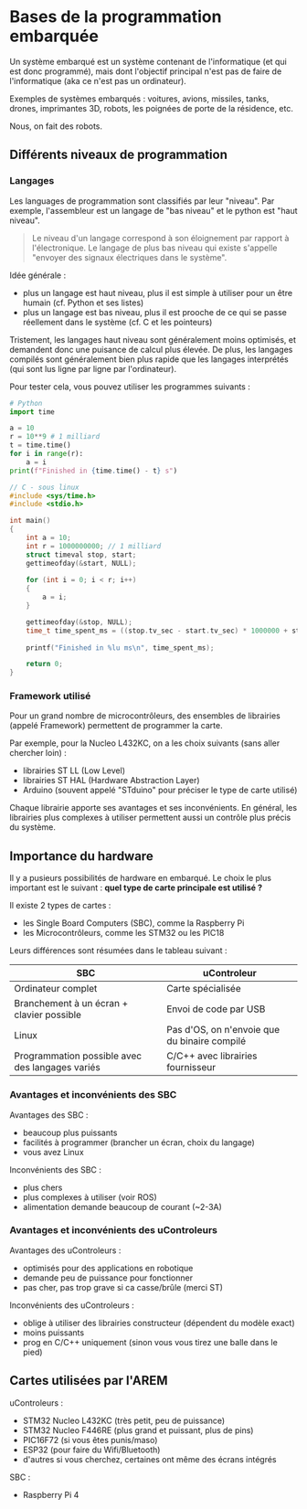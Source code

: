 # Bases de la programmation embarquée

Un système embarqué est un système contenant de l'informatique (et qui est donc programmé), mais dont l'objectif principal n'est pas de faire de l'informatique (aka ce n'est pas un ordinateur).

Exemples de systèmes embarqués : voitures, avions, missiles, tanks, drones, imprimantes 3D, robots, les poignées de porte de la résidence, etc.

Nous, on fait des robots.

## Différents niveaux de programmation

### Langages

Les languages de programmation sont classifiés par leur "niveau".
Par exemple, l'assembleur est un langage de "bas niveau" et le python est "haut niveau".

> Le niveau d'un langage correspond à son éloignement par rapport à l'électronique. 
> Le langage de plus bas niveau qui existe s'appelle "envoyer des signaux électriques dans le système".

Idée générale :
- plus un langage est haut niveau, plus il est simple à utiliser pour un être humain (cf. Python et ses listes)
- plus un langage est bas niveau, plus il est prooche de ce qui se passe réellement dans le système (cf. C et les pointeurs)

Tristement, les langages haut niveau sont généralement moins optimisés, et demandent donc une puisance de calcul plus élevée. De plus, les langages compilés sont généralement bien plus rapide que les langages interprétés (qui sont lus ligne par ligne par l'ordinateur).

Pour tester cela, vous pouvez utiliser les programmes suivants :
```py
# Python
import time

a = 10
r = 10**9 # 1 milliard
t = time.time()
for i in range(r):
    a = i
print(f"Finished in {time.time() - t} s")
```

```c
// C - sous linux
#include <sys/time.h>
#include <stdio.h>

int main()
{
    int a = 10;
    int r = 1000000000; // 1 milliard
    struct timeval stop, start;
    gettimeofday(&start, NULL);
    
    for (int i = 0; i < r; i++)
    {
        a = i;  
    }

    gettimeofday(&stop, NULL);
    time_t time_spent_ms = ((stop.tv_sec - start.tv_sec) * 1000000 + stop.tv_usec - start.tv_usec) / 1000;
    
    printf("Finished in %lu ms\n", time_spent_ms);

    return 0;
}
```
### Framework utilisé

Pour un grand nombre de microcontrôleurs, des ensembles de librairies (appelé Framework) permettent de programmer la carte. 

Par exemple, pour la Nucleo L432KC, on a les choix suivants (sans aller chercher loin) :
- librairies ST LL (Low Level)
- librairies ST HAL (Hardware Abstraction Layer)
- Arduino (souvent appelé "STduino" pour préciser le type de carte utilisé)

Chaque librairie apporte ses avantages et ses inconvénients. En général, les librairies plus complexes à utiliser permettent aussi un contrôle plus précis du système.

## Importance du hardware

Il y a pusieurs possibilités de hardware en embarqué. Le choix le plus important est le suivant : **quel type de carte principale est utilisé ?**

Il existe 2 types de cartes :
- les Single Board Computers (SBC), comme la Raspberry Pi
- les Microcontrôleurs, comme les STM32 ou les PIC18

Leurs différences sont résumées dans le tableau suivant :

| SBC | uControleur |
| --- | --- |
| Ordinateur complet | Carte spécialisée |
| Branchement à un écran + clavier possible | Envoi de code par USB |
| Linux | Pas d'OS, on n'envoie que du binaire compilé |
| Programmation possible avec des langages variés | C/C++ avec librairies fournisseur |

### Avantages et inconvénients des SBC

Avantages des SBC :
- beaucoup plus puissants
- facilités à programmer (brancher un écran, choix du langage)
- vous avez Linux

Inconvénients des SBC :
- plus chers
- plus complexes à utiliser (voir ROS)
- alimentation demande beaucoup de courant (~2-3A)

### Avantages et inconvénients des uControleurs

Avantages des uControleurs :
- optimisés pour des applications en robotique
- demande peu de puissance pour fonctionner
- pas cher, pas trop grave si ca casse/brûle (merci ST)

Inconvénients des uControleurs :
- oblige à utiliser des librairies constructeur (dépendent du modèle exact)
- moins puissants
- prog en C/C++ uniquement (sinon vous vous tirez une balle dans le pied)

## Cartes utilisées par l'AREM

uControleurs :
- STM32 Nucleo L432KC (très petit, peu de puissance)
- STM32 Nucleo F446RE (plus grand et puissant, plus de pins)
- PIC16F72 (si vous êtes punis/maso) 
- ESP32 (pour faire du Wifi/Bluetooth)
- d'autres si vous cherchez, certaines ont même des écrans intégrés

SBC :
- Raspberry Pi 4

